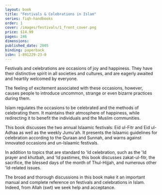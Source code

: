 ```yaml
---
layout: book
title: "Festivals & Celebrations in Islam"
series: fiqh-handbooks
order: 1
cover: /images/festivals/1_front_cover.png
price: $14.99
pages: 246
dimensions:
published_date: 2005
binding: paperback
isbn: 1-891229-23-0
---
```


Festivals and celebrations are occasions of joy and happiness.
They have their distinctive spirit in all societies and cultures,
and are eagerly awaited and heartily welcomed by everyone.

The feeling of excitement associated with these occasions, however,
causes people to introduce uncommon, strange or even bizarre practices during them.

Islam regulates the occasions to be celebrated and the methods of celebrating them.
It maintains their atmosphere of happiness, while redirecting it to benefit the
individuals and the Muslim communities.

This book discusses the two annual Islaamic festivals:
Eid ul-Fitr and Eid ul-Adhaa as well as the weekly Jumu'ah.
It presents the Islaamic guidelines for celebration according to
the Quraan and Sunnah, and warns against innovated occasions and un-Islaamic festivals.

In addition to topics that are standard to 'Id celebration, such as the 'Id prayer and khutbah,
and 'Id pastimes, this book discusses zakat-ul-fitr, the sacrifice,
the blessed days of the month of Thul-Hijjah, and numerous other 'Id-related issues.

The broad and thorough discussions in this book make it an important manual and
complete reference on festivals and celebrations in Islam.
Indeed, from Allah (swt) we seek help and acceptance.
